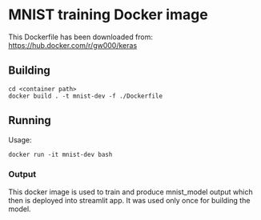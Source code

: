 # MNIST training Docker image

This Dockerfile has been downloaded from: https://hub.docker.com/r/gw000/keras 
## Building
```
cd <container path>
docker build . -t mnist-dev -f ./Dockerfile
```

## Running
Usage:
```
docker run -it mnist-dev bash
```

### Output
This docker image is used to train and produce mnist_model output which then is deployed into streamlit app. It was used only once for building the model.